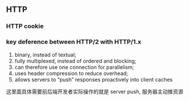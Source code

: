 ## HTTP

### HTTP cookie

### key deference between HTTP/2 with HTTP/1.x

  1. binary, instead of textual;
  2. fully multiplexed, instead of ordered and blocking;
  3. can therefore use one connection for parallelism;
  4. uses header compression to reduce overhead;
  5. allows servers to “push” responses proactively into client caches

  这里面具体需要前后端开发者实际操作的就是 server push, 服务器主动推资源
